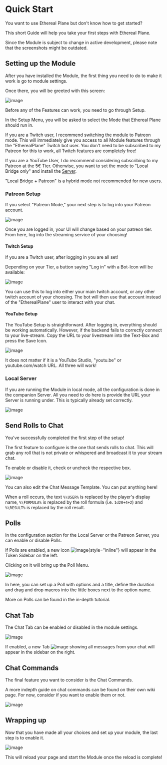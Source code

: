 # Quick Start

You want to use Ethereal Plane but don't know how to get started?

This short Guide will help you take your first steps with Ethereal Plane.

Since the Module is subject to change in active development, please note that the screenshots might be outdated.

## Setting up the Module

After you have installed the Module, the first thing you need to do to make it work is go to module settings.

Once there, you will be greeted with this screen:

![image](ep-settings.png)

Before any of the Features can work, you need to go through Setup.

In the Setup Menu, you will be asked to select the Mode that Ethereal Plane should run in. 

If you are a Twitch user, I recommend switching the module to Patreon mode. This will immediately give you access to all Module features through the "EtherealPlane" Twitch bot user. You don't need to be subscribed to my Patreon for this to work, all Twitch features are completely free!

If you are a YouTube User, I do recommend considering subscribing to my Patreon at the 5€ Tier. Otherwise, you want to set the mode to "Local Bridge only" and install the [Server](https://github.com/FaeyUmbrea/ethereal-plane-server).

"Local Bridge + Patreon" is a hybrid mode not recommended for new users.

### Patreon Setup

If you select "Patreon Mode," your next step is to log into your Patreon account.

![image](ep-patreon-setup.png)

Once you are logged in, your UI will change based on your patreon tier.
From here, log into the streaming service of your choosing!

#### Twitch Setup

If you are a Twitch user, after logging in you are all set!

Depending on your Tier, a button saying "Log in" with a Bot-Icon will be available:

![image](ep-twitch-setup.png)

You can use this to log into either your main twitch account, or any other twitch account of your choosing. The bot will then use that account instead of the "EtherealPlane" user to interact with your chat.

#### YouTube Setup

The YouTube Setup is straightforward.
After logging in, everything should be working automatically.
However, if the backend fails to correctly connect to your live-stream.
Copy the URL to your livestream into the Text-Box and press the Save Icon.

![image](ep-youtube-setup.png)


It does not matter if it is a YouTube Studio, "youtu.be" or youtube.com/watch URL. All three will work!

### Local Server 
If you are running the Module in local mode, all the configuration is done in the companion Server.
All you need to do here is provide the URL your Server is running under. This is typically already set correctly.

![image](ep-local.png)


## Send Rolls to Chat

You've successfully completed the first step of the setup!

The first feature to configure is the one that sends rolls to chat.
This will grab any roll that is not private or whispered and broadcast it to your stream chat.

To enable or disable it, check or uncheck the respective box.

![image](ep-rolls.png)

You can also edit the Chat Message Template. You can put anything here!

When a roll occurs, the text `%\USER%` is replaced by the player's display name, `%\FORMULA%`
is replaced by the roll formula (i.e. `1d20+4+2`) and `%\RESULT%` is replaced by the roll result.

## Polls

In the configuration section for the Local Server or the Patreon Server, you can enable or disable Polls. 

If Polls are enabled,
a new icon ![image](ep-poll-icon.png){style="inline"} will appear in the Token Sidebar on the left. 

Clicking on it will bring up the Poll Menu.

![image](ep-polls.png)

In here, you can set up a Poll with options and a title, define the duration and drag and drop macros into the little boxes next to the option name.

More on Polls can be found in the in-depth tutorial.

## Chat Tab

The Chat Tab can be enabled or disabled in the module settings.

![image](ep-chat-tab-setting.png) 

If enabled, a new Tab 
![image](ep-chat-tab-icon.png)
 showing all messages from your chat will appear in the sidebar on the right. 

## Chat Commands

The final feature you want to consider is the Chat Commands.

A more indepth guide on chat commands can be found on their own wiki page.
For now, consider if you want to enable them or not. 

![image](ep-chat-command-settings.png)

## Wrapping up

Now that you have made all your choices and set up your module, the last step is to enable it.

![image](ep-enable.png)

This will reload your page and start the Module once the reload is complete!